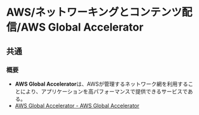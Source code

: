 # AWS/ネットワーキングとコンテンツ配信/AWS Global Accelerator

## 共通

### 概要

- **AWS Global Accelerator**は、AWSが管理するネットワーク網を利用することにより、アプリケーションを高パフォーマンスで提供できるサービスである。
- [AWS Global Accelerator - AWS Global Accelerator](https://docs.aws.amazon.com/ja_jp/global-accelerator/latest/dg/what-is-global-accelerator.html)
